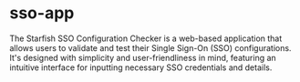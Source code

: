 # sso-app
The Starfish SSO Configuration Checker is a web-based application that allows users to validate and test their Single Sign-On (SSO) configurations. It's designed with simplicity and user-friendliness in mind, featuring an intuitive interface for inputting necessary SSO credentials and details.
